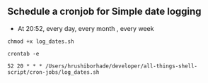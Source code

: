 ## Schedule a cronjob for Simple date logging

- At 20:52, every day, every month , every week

`chmod +x log_dates.sh`

`crontab -e`

`52 20 * * * /Users/hrushiborhade/developer/all-things-shell-script/cron-jobs/log_dates.sh`